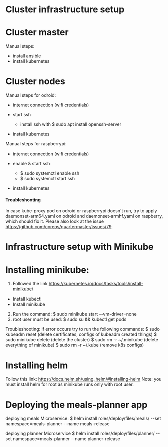 # Cluster infrastructure setup

# Cluster master

 Manual steps:
 * install ansible
 * install kubernetes

# Cluster nodes

 Manual steps for odroid:
 * internet connection (wifi credentials)

 * start ssh
   * install ssh with $ sudo apt install openssh-server

 * install kubernetes

 Manual steps for raspberrypi:
 * internet connection (wifi credentials)

 * enable & start ssh
    - $ sudo systemctl enable ssh
    - $ sudo systemctl start ssh

 * install kubernetes

#### Troubleshooting
  
 In case kube-proxy pod on odroid or raspberrypi doesn't run, try to apply daemonset-arm64.yaml on odroid and daemonset-armhf.yaml on raspberry, which should fix it. Please also look at the issue https://github.com/coreos/quartermaster/issues/79.


# Infrastructure setup with Minikube

# Installing minikube:

 1. Followed the link https://kubernetes.io/docs/tasks/tools/install-minikube/
   * Install kubectl
   * Install minikube
 2. Run the command: $ sudo minikube start --vm-driver=none
 3. root user must be used: $ sudo su && kubectl get pods

 Troubleshooting: if error occurs try to run the following commands:
 $ sudo kubeadm reset (delete certificates, configs of kubeadm created things)
 $ sudo minikube delete (delete the cluster)
 $ sudo rm -r ~/.minikube (delete everything of minikube)
 $ sudo rm -r ~/.kube (remove k8s configs)
 
 
# Installing helm
Follow this link: https://docs.helm.sh/using_helm/#installing-helm
Note: you must install helm for root as minikube runs only with root user.
 
 # Deploying the meals-planner app
 deploying meals Microservice: 
 $ helm install roles/deploy/files/meals/ --set namespace=meals-planner --name meals-release
 
 deploying planner Microservice
 $ helm install roles/deploy/files/planner/ --set namespace=meals-planner --name planner-release
